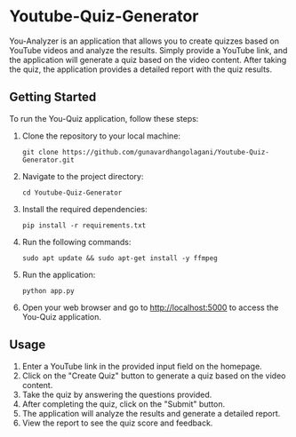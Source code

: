 # Youtube-Quiz-Generator

You-Analyzer is an application that allows you to create quizzes based on YouTube videos and analyze the results. Simply provide a YouTube link, and the application will generate a quiz based on the video content. After taking the quiz, the application provides a detailed report with the quiz results.

## Getting Started

To run the You-Quiz application, follow these steps:

1. Clone the repository to your local machine:

   ```
   git clone https://github.com/gunavardhangolagani/Youtube-Quiz-Generator.git
   ```

2. Navigate to the project directory:

   ```
   cd Youtube-Quiz-Generator
   ```

3. Install the required dependencies:

   ```
   pip install -r requirements.txt
   ```
4. Run the following commands:

   ```
   sudo apt update && sudo apt-get install -y ffmpeg
   ```

5. Run the application:

   ```
   python app.py
   ```

6. Open your web browser and go to [http://localhost:5000](http://localhost:5000) to access the You-Quiz application.

## Usage

1. Enter a YouTube link in the provided input field on the homepage.
2. Click on the "Create Quiz" button to generate a quiz based on the video content.
3. Take the quiz by answering the questions provided.
4. After completing the quiz, click on the "Submit" button.
5. The application will analyze the results and generate a detailed report.
6. View the report to see the quiz score and feedback.
